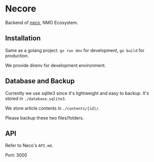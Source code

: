 # Necore

Backend of [neco](https://github.com/EntropyGenerator/neco), NMO Ecosystem.

## Installation

Same as a golang project. `go run dev` for development, `go build` for production.

We provide direnv for development environment.

## Database and Backup

Currently we use sqlite3 since it's lightweight and easy to backup. It's stored in `./database.sqlite3`.

We store article contents in `./contents/{id}/`.

Please backup these two files/folders.

## API

Refer to Neco's `API.md`.

Port: 3000